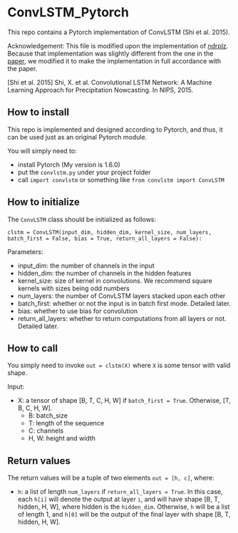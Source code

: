# ConvLSTM_Pytorch
This repo contains a Pytorch implementation of ConvLSTM (Shi et al. 2015). 

Acknowledgement: This file is modified upon the implementation of [ndrplz](https://github.com/ndrplz/ConvLSTM_pytorch). Because that implementation was slightly different from the one in the [paper](https://arxiv.org/pdf/1506.04214.pdf), we modified it to make the implementation in full accordance with the paper. 

\[Shi et al. 2015\] Shi, X. et al. Convolutional LSTM Network: A Machine Learning Approach for Precipitation Nowcasting. In NIPS, 2015. 

## How to install
This repo is implemented and designed according to Pytorch, and thus, it can be used just as an original Pytorch module. 

You will simply need to: 
- install Pytorch (My version is 1.6.0)
- put the `convlstm.py` under your project folder
- call `import convlstm` or something like `from convlstm import ConvLSTM`

## How to initialize
The `ConvLSTM` class should be initialized as follows: 

`clstm = ConvLSTM(input_dim, hidden_dim, kernel_size, num_layers, batch_first = False, bias = True, return_all_layers = False):`

Parameters: 
- input_dim: the number of channels in the input
- hidden_dim: the number of channels in the hidden features
- kernel_size: size of kernel in convolutions. We recommend square kernels with sizes being odd numbers
- num_layers: the number of ConvLSTM layers stacked upon each other
- batch_first: whether or not the input is in batch first mode. Detailed later. 
- bias: whether to use bias for convolution
- return_all_layers: whether to return computations from all layers or not. Detailed later. 

## How to call
You simply need to invoke `out = clstm(X)` where `X` is some tensor with valid shape.  

Input: 
- X: a tensor of shape \[B, T, C, H, W\] if `batch_first = True`. Otherwise, \[T, B, C, H, W\].
  - B: batch_size
  - T: length of the sequence
  - C: channels
  - H, W: height and width
  
## Return values
The return values will be a tuple of two elements `out = [h, c]`, where: 
- `h`: a list of length `num_layers` if `return_all_layers = True`. In this case, each `h[i]` will denote the output at layer `i`, and will have shape \[B, T, hidden, H, W\], where hidden is the `hidden_dim`.  Otherwise, `h` will be a list of length 1, and `h[0]` will be the output of the final layer with shape \[B, T, hidden, H, W\]. 
